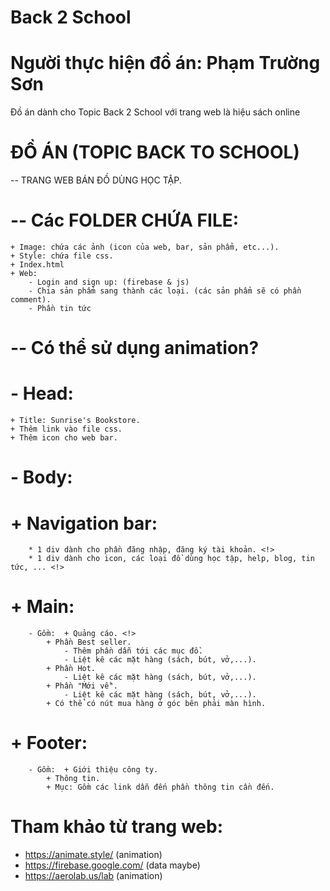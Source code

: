 # Back 2 School 
# Người thực hiện đồ án: Phạm Trường Sơn
Đồ án dành cho Topic Back 2 School với trang web là hiệu sách online

# ĐỒ ÁN (TOPIC BACK TO SCHOOL) 

-- TRANG WEB BÁN ĐỒ DÙNG HỌC TẬP.

# -- Các  FOLDER CHỨA FILE:
	+ Image: chứa các ảnh (icon của web, bar, sản phẩm, etc...).
	+ Style: chứa file css.
	+ Index.html
	+ Web:
		- Login and sign up: (firebase & js)
		- Chia sản phẩm sang thành các loại. (các sản phẩm sẽ có phần comment).
		- Phần tin tức

# -- Có thể sử dụng animation?

# - Head:
	+ Title: Sunrise's Bookstore.
	+ Thêm link vào file css.
	+ Thêm icon cho web bar.

# - Body:
#	+ Navigation bar: 
		* 1 div dành cho phần đăng nhập, đăng ký tài khoản. <!>
		* 1 div dành cho icon, các loại đồ dùng học tập, help, blog, tin tức, ... <!>
#	+ Main:
		- Gồm:  + Quảng cáo. <!>
			+ Phần Best seller.
				- Thêm phần dẫn tới các mục đồ.
				- Liệt kê các mặt hàng (sách, bút, vở,...).
			+ Phần Hot.
				- Liệt kê các mặt hàng (sách, bút, vở,...).
			+ Phần "Mới về".
				- Liệt kê các mặt hàng (sách, bút, vở,...).
			+ Có thể có nút mua hàng ở góc bên phải màn hình.
#	+ Footer:
		- Gồm:  + Giới thiệu công ty.
			+ Thông tin.
			+ Mục: Gồm các link dẫn đến phần thông tin cần đến.


# Tham khảo từ trang web:
+ https://animate.style/ (animation)
+ https://firebase.google.com/ (data maybe)
+ https://aerolab.us/lab (animation)

 
